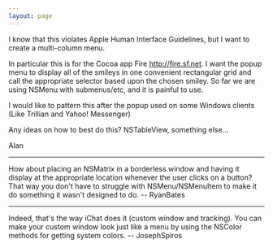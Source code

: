 ```yaml
---
layout: page
---
```


I know that this violates Apple Human Interface Guidelines, but I want to create a multi-column menu.

In particular this is for the Cocoa app Fire http://fire.sf.net.  I want the popup menu to display all of the smileys in one convenient rectangular grid and call the appropriate selector based upon the chosen smiley.  So far we are using NSMenu with submenus/etc, and it is painful to use.

I would like to pattern this after the popup used on some Windows clients (Like Trillian and Yahoo! Messenger)

Any ideas on how to best do this?  NSTableView, something else...

Alan

----

How about placing an NSMatrix in a borderless window and having it display at the appropriate location whenever the user clicks on a button? That way you don't have to struggle with NSMenu/NSMenuItem to make it do something it wasn't designed to do. -- RyanBates

----

Indeed, that's the way iChat does it (custom window and tracking). You can make your custom window look just like a menu by using the NSColor methods for getting system colors. -- JosephSpiros
